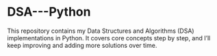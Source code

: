 # DSA---Python
This repository contains my Data Structures and Algorithms (DSA) implementations in Python. It covers core concepts step by step, and I’ll keep improving and adding more solutions over time.
